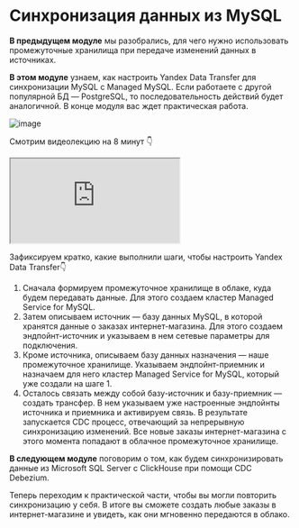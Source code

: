 # Синхронизация данных из MySQL

**В предыдущем модуле** мы разобрались, для чего нужно использовать промежуточные хранилища при передаче изменений данных в источниках.

**В этом модуле** узнаем, как настроить Yandex Data Transfer для синхронизации MySQL с Managed MySQL. Если работаете с другой популярной БД — PostgreSQL, то последовательность действий будет аналогичной. В конце модуля вас ждет практическая работа.

[]()![image](https://code.s3.yandex.net/Free%20courses/YCloud_corp/%D0%A1%D0%BD%D0%B8%D0%BC%D0%BE%D0%BA%20%D1%8D%D0%BA%D1%80%D0%B0%D0%BD%D0%B0%202022-06-21%20%D0%B2%2019.15.06.png)

Смотрим видеолекцию на 8 минут 👇

<iframe allowfullscreen="" src="https://www.youtube.com/embed/BkTJMEKHhKw"></iframe>

Зафиксируем кратко, какие выполнили шаги, чтобы настроить Yandex Data Transfer👇

1. Сначала формируем промежуточное хранилище в облаке, куда будем передавать данные. Для этого создаем кластер Managed Service for MySQL.
2. Затем описываем источник — базу данных MySQL, в которой хранятся данные о заказах интернет-магазина. Для этого создаем эндпойнт-источник и указываем в нем сетевые параметры для подключения.
3. Кроме источника, описываем базу данных назначения — наше промежуточное хранилище. Указываем эндпойнт-приемник и назначаем для него кластер Managed Service for MySQL, который уже создали на шаге 1.
4. Осталось связать между собой базу-источник и базу-приемник — создать трансфер. В нем указываем уже настроенные эндпойнты источника и приемника и активируем связь. В результате запускается CDC процесс, отвечающий за непрерывную синхронизацию изменений. Все новые заказы интернет-магазина с этого момента попадают в облачное промежуточное хранилище.

**В следующем модуле** поговорим о том, как будем синхронизировать данные из Microsoft SQL Server с ClickHouse при помощи CDC Debezium.

Теперь переходим к практической части, чтобы вы могли повторить синхронизацию у себя. В итоге вы сможете создать любые заказы в интернет-магазине и увидеть, как они мгновенно передаются в облако.
